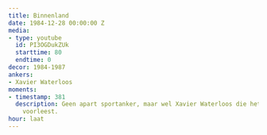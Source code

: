 ```yaml
---
title: Binnenland
date: 1984-12-28 00:00:00 Z
media:
- type: youtube
  id: PI3OGDukZUk
  starttime: 80
  endtime: 0
decor: 1984-1987
ankers:
- Xavier Waterloos
moments:
- timestamp: 381
  description: Geen apart sportanker, maar wel Xavier Waterloos die het sportnieuws
    voorleest.
hour: laat
---
```


